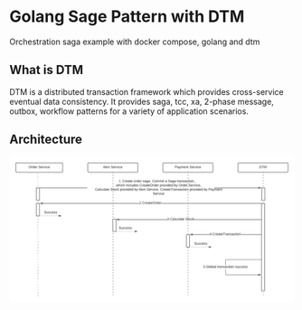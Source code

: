 # Golang Sage Pattern with DTM
Orchestration saga example with docker compose, golang and dtm
## What is DTM

DTM is a distributed transaction framework which provides cross-service eventual data consistency. It provides saga, tcc, xa, 2-phase message, outbox, workflow patterns for a variety of application scenarios.

## Architecture

![Architecture Overview](./assets/SagaDiagram.png)
